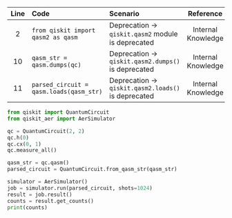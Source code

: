 | Line | Code | Scenario | Reference | Artifact | Refactoring |
| :--: | :--- | :------- | :-------: | :------- | :---------- |
| 2 | `from qiskit import qasm2 as qasm` | Deprecation -> `qiskit.qasm2` module is deprecated | Internal Knowledge | qiskit.qasm2 | |
| 10 | `qasm_str = qasm.dumps(qc)` | Deprecation -> `qiskit.qasm2.dumps()` is deprecated | Internal Knowledge | qasm.dumps | `qasm_str = qc.qasm()` |
| 11 | `parsed_circuit = qasm.loads(qasm_str)` | Deprecation -> `qiskit.qasm2.loads()` is deprecated | Internal Knowledge | qasm.loads | `parsed_circuit = QuantumCircuit.from_qasm_str(qasm_str)` |


```python
from qiskit import QuantumCircuit
from qiskit_aer import AerSimulator

qc = QuantumCircuit(2, 2)
qc.h(0)
qc.cx(0, 1)
qc.measure_all()

qasm_str = qc.qasm()
parsed_circuit = QuantumCircuit.from_qasm_str(qasm_str)

simulator = AerSimulator()
job = simulator.run(parsed_circuit, shots=1024)
result = job.result()
counts = result.get_counts()
print(counts)
```
